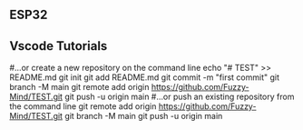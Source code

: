 ## ESP32
## Vscode Tutorials

#…or create a new repository on the command line
echo "# TEST" >> README.md
git init
git add README.md
git commit -m "first commit"
git branch -M main
git remote add origin https://github.com/Fuzzy-Mind/TEST.git
git push -u origin main
#…or push an existing repository from the command line
git remote add origin https://github.com/Fuzzy-Mind/TEST.git
git branch -M main
git push -u origin main
